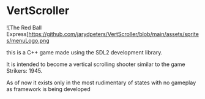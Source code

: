# VertScroller

![The Red Ball Express]https://github.com/jarydpeters/VertScroller/blob/main/assets/sprites/menuLogo.png

this is a C++ game made using the SDL2 development library.

It is intended to become a vertical scrolling shooter similar to the game Strikers: 1945.

As of now it exists only in the most rudimentary of states with no gameplay as framework is being developed
